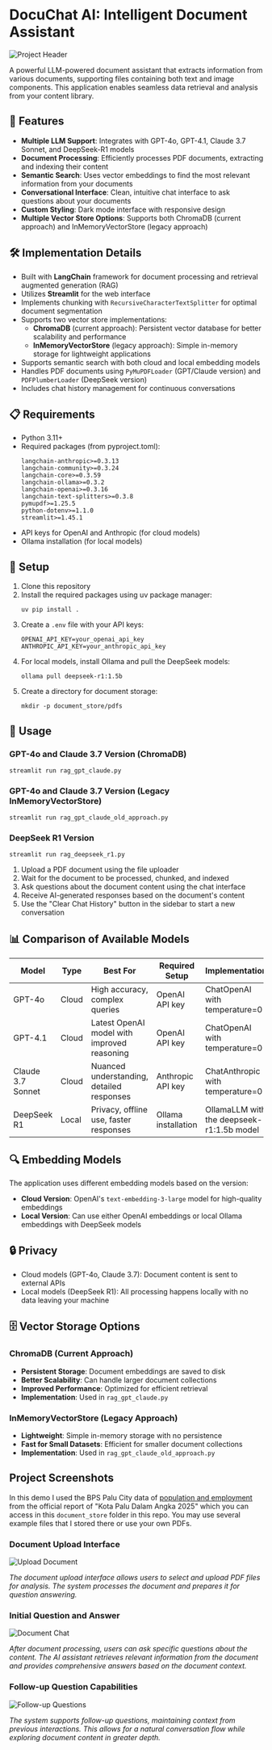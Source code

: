 # DocuChat AI: Intelligent Document Assistant

![Project Header](./assets/Project%20Header.jpg)

A powerful LLM-powered document assistant that extracts information from various documents, supporting files containing both text and image components. This application enables seamless data retrieval and analysis from your content library.

## 🚀 Features

- **Multiple LLM Support**: Integrates with GPT-4o, GPT-4.1, Claude 3.7 Sonnet, and DeepSeek-R1 models
- **Document Processing**: Efficiently processes PDF documents, extracting and indexing their content
- **Semantic Search**: Uses vector embeddings to find the most relevant information from your documents
- **Conversational Interface**: Clean, intuitive chat interface to ask questions about your documents
- **Custom Styling**: Dark mode interface with responsive design
- **Multiple Vector Store Options**: Supports both ChromaDB (current approach) and InMemoryVectorStore (legacy approach)

## 🛠️ Implementation Details

- Built with **LangChain** framework for document processing and retrieval augmented generation (RAG)
- Utilizes **Streamlit** for the web interface
- Implements chunking with `RecursiveCharacterTextSplitter` for optimal document segmentation
- Supports two vector store implementations:
  - **ChromaDB** (current approach): Persistent vector database for better scalability and performance
  - **InMemoryVectorStore** (legacy approach): Simple in-memory storage for lightweight applications
- Supports semantic search with both cloud and local embedding models
- Handles PDF documents using `PyMuPDFLoader` (GPT/Claude version) and `PDFPlumberLoader` (DeepSeek version)
- Includes chat history management for continuous conversations

## 📋 Requirements

- Python 3.11+
- Required packages (from pyproject.toml):
  ```
  langchain-anthropic>=0.3.13
  langchain-community>=0.3.24
  langchain-core>=0.3.59
  langchain-ollama>=0.3.2
  langchain-openai>=0.3.16
  langchain-text-splitters>=0.3.8
  pymupdf>=1.25.5
  python-dotenv>=1.1.0
  streamlit>=1.45.1
  ```
- API keys for OpenAI and Anthropic (for cloud models)
- Ollama installation (for local models)

## 🔧 Setup

1. Clone this repository
2. Install the required packages using uv package manager:
   ```
   uv pip install .
   ```
3. Create a `.env` file with your API keys:
   ```
   OPENAI_API_KEY=your_openai_api_key
   ANTHROPIC_API_KEY=your_anthropic_api_key
   ```
4. For local models, install Ollama and pull the DeepSeek models:
   ```
   ollama pull deepseek-r1:1.5b
   ```
5. Create a directory for document storage:
   ```
   mkdir -p document_store/pdfs
   ```

## 🚀 Usage

### GPT-4o and Claude 3.7 Version (ChromaDB)

```
streamlit run rag_gpt_claude.py
```

### GPT-4o and Claude 3.7 Version (Legacy InMemoryVectorStore)

```
streamlit run rag_gpt_claude_old_approach.py
```

### DeepSeek R1 Version

```
streamlit run rag_deepseek_r1.py
```

1. Upload a PDF document using the file uploader
2. Wait for the document to be processed, chunked, and indexed
3. Ask questions about the document content using the chat interface
4. Receive AI-generated responses based on the document's content
5. Use the "Clear Chat History" button in the sidebar to start a new conversation

## 📊 Comparison of Available Models

| Model             | Type  | Best For                                  | Required Setup      | Implementation                            |
| ----------------- | ----- | ----------------------------------------- | ------------------- | ----------------------------------------- |
| GPT-4o            | Cloud | High accuracy, complex queries            | OpenAI API key      | ChatOpenAI with temperature=0             |
| GPT-4.1           | Cloud | Latest OpenAI model with improved reasoning | OpenAI API key    | ChatOpenAI with temperature=0             |
| Claude 3.7 Sonnet | Cloud | Nuanced understanding, detailed responses | Anthropic API key   | ChatAnthropic with temperature=0          |
| DeepSeek R1       | Local | Privacy, offline use, faster responses    | Ollama installation | OllamaLLM with the deepseek-r1:1.5b model |

## 🔍 Embedding Models

The application uses different embedding models based on the version:

- **Cloud Version**: OpenAI's `text-embedding-3-large` model for high-quality embeddings
- **Local Version**: Can use either OpenAI embeddings or local Ollama embeddings with DeepSeek models

## 🔒 Privacy

- Cloud models (GPT-4o, Claude 3.7): Document content is sent to external APIs
- Local models (DeepSeek R1): All processing happens locally with no data leaving your machine

## 🗄️ Vector Storage Options

### ChromaDB (Current Approach)

- **Persistent Storage**: Document embeddings are saved to disk
- **Better Scalability**: Can handle larger document collections
- **Improved Performance**: Optimized for efficient retrieval
- **Implementation**: Used in `rag_gpt_claude.py`

### InMemoryVectorStore (Legacy Approach)

- **Lightweight**: Simple in-memory storage with no persistence
- **Fast for Small Datasets**: Efficient for smaller document collections
- **Implementation**: Used in `rag_gpt_claude_old_approach.py`

## Project Screenshots

In this demo I used the BPS Palu City data of [population and employment](https://github.com/mcikalmerdeka/NLP-Learning/blob/main/Langchain%20Document%20Assistant%20with%20Deepseek%20R1%20-%20GPT4o%20-%20Claude%203.5%20Sonnet/document_store/pdfs/Statistik%20Penduduk%20dan%20Ketenagakerjaan%20Kota%20Palu%202025.pdf) from the official report of "Kota Palu Dalam Angka 2025" which you can access in this `document_store` folder in this repo. You may use several example files that I stored there or use your own PDFs.

### Document Upload Interface

![Upload Document](./assets/Project%20Screenshot%201.png)

*The document upload interface allows users to select and upload PDF files for analysis. The system processes the document and prepares it for question answering.*

### Initial Question and Answer

![Document Chat](./assets/Project%20Screenshot%202.png)

*After document processing, users can ask specific questions about the content. The AI assistant retrieves relevant information from the document and provides comprehensive answers based on the document context.*

### Follow-up Question Capabilities

![Follow-up Questions](./assets/Project%20Screenshot%203.png)

*The system supports follow-up questions, maintaining context from previous interactions. This allows for a natural conversation flow while exploring document content in greater depth.*